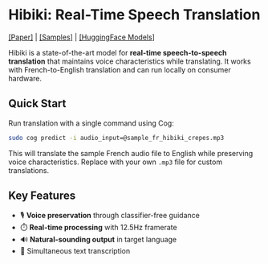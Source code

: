 # Hibiki: Real-Time Speech Translation

[[Paper]][hibiki] | [[Samples]](https://huggingface.co/spaces/kyutai/hibiki-samples) | [[HuggingFace Models]](https://huggingface.co/collections/kyutai/hibiki-fr-en-67a48835a3d50ee55d37c2b5)

Hibiki is a state-of-the-art model for **real-time speech-to-speech translation** that maintains voice characteristics while translating. It works with French-to-English translation and can run locally on consumer hardware.

## Quick Start

Run translation with a single command using Cog:

```bash
sudo cog predict -i audio_input=@sample_fr_hibiki_crepes.mp3
```

This will translate the sample French audio file to English while preserving voice characteristics. Replace with your own `.mp3` file for custom translations.

## Key Features
- 🎙️ **Voice preservation** through classifier-free guidance
- ⏱️ **Real-time processing** with 12.5Hz framerate
- 🔊 **Natural-sounding output** in target language
- 📜 Simultaneous text transcription

[hibiki]: https://arxiv.org/abs/2502.03382